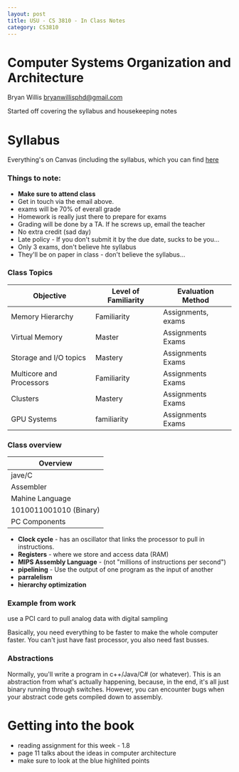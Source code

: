 ```yaml
---
layout: post
title: USU - CS 3810 - In Class Notes
category: CS3810
---
```


# Computer Systems Organization and Architecture

Bryan Willis
bryanwillisphd@gmail.com

Started off covering the syllabus and housekeeping notes

# Syllabus

Everything's on Canvas (including the syllabus, which you can find [here](https://usu.instructure.com/courses/391777/files/?preview=59666251)

### Things to note: 
 
- __Make sure to attend class__
- Get in touch via the email above.
- exams will be 70% of everall grade
- Homework is really just there to prepare for exams
- Grading will be done by a TA. If he screws up, email the teacher
- No extra credit (sad day)
- Late policy - If you don't submit it by the due date, sucks to be you...
- Only 3 exams, don't believe hte syllabus
- They'll be on paper in class - don't believe the syllabus...

### Class Topics

|Objective|Level of Familiarity|Evaluation Method|
|---|---|---|
|Memory Hierarchy|Familiarity|Assignments, exams|
|Virtual Memory|Master|Assignments Exams
|Storage and I/O topics|Mastery|Assignments Exams
|Multicore and Processors|Familiarity|Assignments Exams
|Clusters|Mastery|Assignments Exams
|GPU Systems|familiarity|Assignments Exams

### Class overview
|Overview|
|---|
|jave/C|
|Assembler|
|Mahine Language|
|1010011001010 (Binary)|
|PC Components|

- __Clock cycle__ - has an oscillator that links the processor to pull in instructions.
- __Registers__ - where we store and access data (RAM)
- __MIPS Assembly Language__ - (not "millions of instructions per second")
- __pipelining__ - Use the output of one program as the input of another
- __parralelism__
- __hierarchy optimization__

### Example from work

use a PCI card to pull analog data with digital sampling

Basically, you need everything to be faster to make the whole computer faster. You can't just have fast processor, you also need fast busses.

### Abstractions

Normally, you'll write a program in c++/Java/C# (or whatever). This is an abstraction from what's actually happening, because, in the end, it's all just binary running through switches. However, you can encounter bugs when your abstract code gets compiled down to assembly.

# Getting into the book

- reading assignment for this week - 1.8
- page 11 talks about the ideas in computer architecture
- make sure to look at the blue highlited points

